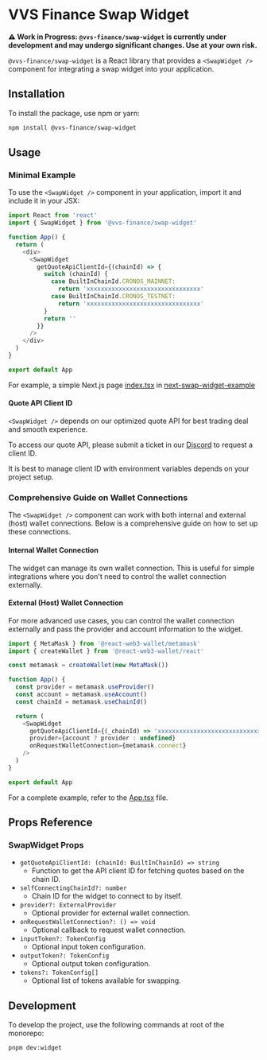 # VVS Finance Swap Widget

**⚠️ Work in Progress: `@vvs-finance/swap-widget` is currently under development and may undergo significant changes. Use at your own risk.**

`@vvs-finance/swap-widget` is a React library that provides a `<SwapWidget />` component for integrating a swap widget into your application.

## Installation

To install the package, use npm or yarn:

```sh
npm install @vvs-finance/swap-widget
```

## Usage

### Minimal Example

To use the `<SwapWidget />` component in your application, import it and include it in your JSX:

```js
import React from 'react'
import { SwapWidget } from '@vvs-finance/swap-widget'

function App() {
  return (
    <div>
      <SwapWidget
        getQuoteApiClientId={(chainId) => {
          switch (chainId) {
            case BuiltInChainId.CRONOS_MAINNET:
              return 'xxxxxxxxxxxxxxxxxxxxxxxxxxxxxxxx'
            case BuiltInChainId.CRONOS_TESTNET:
              return 'xxxxxxxxxxxxxxxxxxxxxxxxxxxxxxxx'
          }
          return ''
        }}
      />
    </div>
  )
}

export default App
```

For example, a simple Next.js page [index.tsx](../../examples/next-swap-widget-example/src/pages/index.tsx) in [next-swap-widget-example](../../examples/next-swap-widget-example/)

#### Quote API Client ID

`<SwapWidget />` depends on our optimized quote API for best trading deal and smooth experience.

To access our quote API, please submit a ticket in our [Discord](https://discord.com/invite/V2957zMsmg) to request a client ID.

It is best to manage client ID with environment variables depends on your project setup.

### Comprehensive Guide on Wallet Connections

The `<SwapWidget />` component can work with both internal and external (host) wallet connections. Below is a comprehensive guide on how to set up these connections.

#### Internal Wallet Connection

The widget can manage its own wallet connection. This is useful for simple integrations where you don't need to control the wallet connection externally.

#### External (Host) Wallet Connection

For more advanced use cases, you can control the wallet connection externally and pass the provider and account information to the widget.

```js
import { MetaMask } from '@react-web3-wallet/metamask'
import { createWallet } from '@react-web3-wallet/react'

const metamask = createWallet(new MetaMask())

function App() {
  const provider = metamask.useProvider()
  const account = metamask.useAccount()
  const chainId = metamask.useChainId()

  return (
    <SwapWidget
      getQuoteApiClientId={(_chainId) => 'xxxxxxxxxxxxxxxxxxxxxxxxxxxxxxxx'}
      provider={account ? provider : undefined}
      onRequestWalletConnection={metamask.connect}
    />
  )
}

export default App
```

For a complete example, refer to the [App.tsx](./app/App.tsx) file.

## Props Reference

### SwapWidget Props

- `getQuoteApiClientId: (chainId: BuiltInChainId) => string`
  - Function to get the API client ID for fetching quotes based on the chain ID.
- `selfConnectingChainId?: number`
  - Chain ID for the widget to connect to by itself.
- `provider?: ExternalProvider`
  - Optional provider for external wallet connection.
- `onRequestWalletConnection?: () => void`
  - Optional callback to request wallet connection.
- `inputToken?: TokenConfig`
  - Optional input token configuration.
- `outputToken?: TokenConfig`
  - Optional output token configuration.
- `tokens?: TokenConfig[]`
  - Optional list of tokens available for swapping.

## Development

To develop the project, use the following commands at root of the monorepo:

```sh
pnpm dev:widget
```
